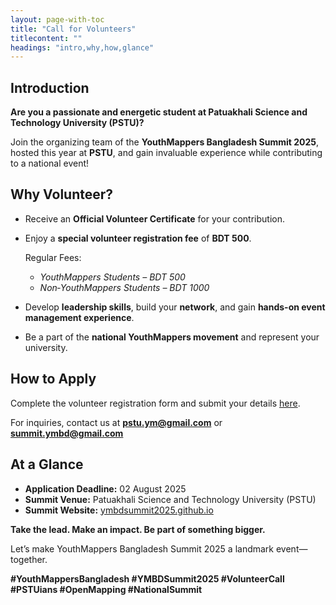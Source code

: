 ```yaml
---
layout: page-with-toc
title: "Call for Volunteers"
titlecontent: ""
headings: "intro,why,how,glance"
---
```


<h2 id="intro">Introduction</h2>

**Are you a passionate and energetic student at Patuakhali Science and Technology University (PSTU)?**

Join the organizing team of the **YouthMappers Bangladesh Summit 2025**, hosted this year at **PSTU**, and gain invaluable experience while contributing to a national event!

<h2 id="why">Why Volunteer?</h2>

* Receive an **Official Volunteer Certificate** for your contribution.
* Enjoy a **special volunteer registration fee** of **BDT 500**.
  
  Regular Fees: 
  * *YouthMappers Students – BDT 500* 
  * *Non‑YouthMappers Students – BDT 1000*

* Develop **leadership skills**, build your **network**, and gain **hands-on event management experience**.
* Be a part of the **national YouthMappers movement** and represent your university.

<h2 id="how">How to Apply</h2>

Complete the volunteer registration form and submit your details [here](https://forms.gle/2r2abFPvCfqeAJ6q7).

For inquiries, contact us at **[pstu.ym@gmail.com](mailto:pstu.ym@gmail.com)** or **[summit.ymbd@gmail.com](mailto:summit.ymbd@gmail.com)**

<h2 id="glance">At a Glance</h2>

* **Application Deadline:** 02 August 2025
* **Summit Venue:** Patuakhali Science and Technology University (PSTU)
* **Summit Website:** [ymbdsummit2025.github.io](https://ymbdsummit2025.github.io/)


**Take the lead. Make an impact. Be part of something bigger.**

Let’s make YouthMappers Bangladesh Summit 2025 a landmark event—together.


**#YouthMappersBangladesh #YMBDSummit2025 #VolunteerCall #PSTUians #OpenMapping #NationalSummit**

